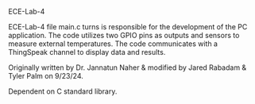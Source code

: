 ECE-Lab-4

ECE-Lab-4 file main.c turns is responsible for the development of the PC application. The code utilizes two GPIO pins as outputs and sensors to measure external temperatures.
The code communicates with a ThingSpeak channel to display data and results.

Originally written by Dr. Jannatun Naher & modified by Jared Rabadam & Tyler Palm on 9/23/24.

Dependent on C standard library.
